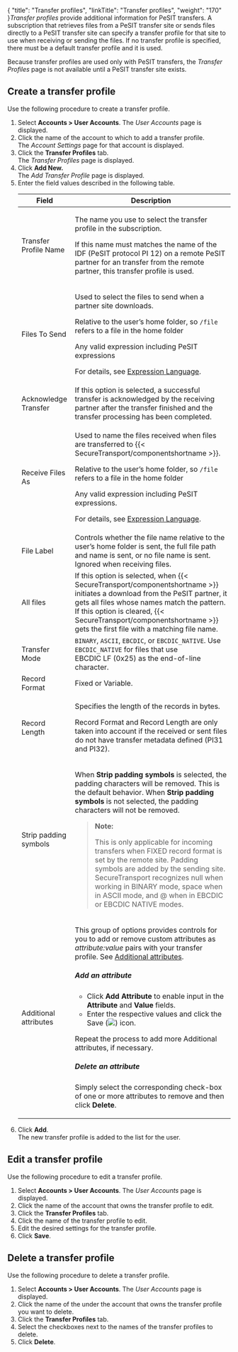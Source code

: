 {
    "title": "Transfer profiles",
    "linkTitle": "Transfer profiles",
    "weight": "170"
}*Transfer profiles* provide additional information for PeSIT transfers. A subscription that retrieves files from a PeSIT transfer site or sends files directly to a PeSIT transfer site can specify a transfer profile for that site to use when receiving or sending the files. If no transfer profile is specified, there must be a default transfer profile and it is used.

Because transfer profiles are used only with PeSIT transfers, the *Transfer Profiles* page is not available until a PeSIT
transfer site exists.

## Create a transfer profile

Use the following procedure to create a transfer profile.

1.  Select **Accounts > User Accounts**. The *User Accounts* page is displayed.
2.  Click the name of the account to which to add a transfer profile.  
    The *Account Settings* page for that account is displayed.
3.  Click the **Transfer Profiles** tab.  
    The *Transfer Profiles* page is displayed.
4.  Click **Add New.**  
    The *Add Transfer Profile* page is displayed.
5.  Enter the field values described in the following table.  
    <table>
       <thead>
          <tr>
    <th class="HeadE-Column1-Header1">Field         </th>
    <th class="HeadD-Column1-Header1">Description         </th>
          </tr>
       </thead>
       <tbody>
          <tr>
             <td>Transfer Profile Name         </td>
             <td><p>The name you use to select the transfer profile in the subscription.</p>
    <p>If this name must matches the name of the IDF (PeSIT protocol PI 12) on a remote PeSIT partner for an transfer from the remote partner, this transfer profile is used.</p>         </td>
          </tr>
          <tr>
             <td>Files To Send         </td>
             <td><p>Used to select the files to send when a partner site downloads.</p>
    <p>Relative to the user’s home folder, so <code>/file</code> refers to a file in the home folder</p>
    <p>Any valid expression including PeSIT expressions</p>
    <p>For details, see <a href="../../c_st_expressionlanguage#Appendix_Exp_Lang_Rules_3592148187_1031337">Expression Language</a>.</p>         </td>
          </tr>
          <tr>
             <td>Acknowledge Transfer         </td>
             <td>If this option is selected, a successful transfer is acknowledged by the receiving partner after the transfer finished and the transfer processing has been completed.         </td>
          </tr>
          <tr>
             <td>Receive Files As         </td>
             <td><p>Used to name the files received when files are transferred to {{< SecureTransport/componentshortname  >}}.</p>
    <p>Relative to the user’s home folder, so <code>/file</code> refers to a file in the home folder</p>
    <p>Any valid expression including PeSIT expressions.</p>
    <p>For details, see <a href="../../c_st_expressionlanguage#Appendix_Exp_Lang_Rules_3592148187_1031337">Expression Language</a>.</p>         </td>
          </tr>
          <tr>
             <td>File Label         </td>
             <td>Controls whether the file name relative to the user’s home folder is sent, the full file path and name is sent, or no file name is sent. Ignored when receiving files.         </td>
          </tr>
          <tr>
             <td>All files         </td>
             <td>If this option is selected, when {{< SecureTransport/componentshortname  >}} initiates a download from the PeSIT partner, it gets all files whose names match the pattern. If this option is cleared, {{< SecureTransport/componentshortname  >}} gets the first file with a matching file name.         </td>
          </tr>
          <tr>
             <td>Transfer Mode         </td>
             <td><code>BINARY</code>, <code>ASCII</code>, <code>EBCDIC</code>, or <code>EBCDIC_NATIVE</code>. Use <code>EBCDIC_NATIVE</code> for files that use EBCDIC LF (0x25) as the end-of-line character.         </td>
          </tr>
          <tr>
             <td>Record Format         </td>
             <td>Fixed or Variable.         </td>
          </tr>
          <tr>
             <td><p>Record Length</p>         </td>
             <td><p>Specifies the length of the records in bytes.</p>
    <p>Record Format and Record Length are only taken into account if the received or sent files do not have transfer metadata defined (PI31 and PI32).</p>         </td>
          </tr>
          <tr>
             <td>Strip padding symbols         </td>
             <td><p>When <strong>Strip padding symbols</strong> is selected, the padding characters will be removed. This is the default behavior. When <strong>Strip padding symbols</strong> is not selected, the padding characters will not be removed.</p>
    <blockquote>
    <p><strong>Note:</strong></p>
    <p>This is only applicable for incoming transfers when FIXED record format is set by the remote site. Padding symbols are added by the sending site. SecureTransport recognizes null when working in BINARY mode, space when in ASCII mode, and @ when in EBCDIC or EBCDIC NATIVE modes.</p>
    </blockquote>         </td>
          </tr>
          <tr>
             <td>Additional attributes         </td>
             <td><p>This group of options provides controls for you to add or remove custom attributes as <em>attribute:value</em> pairs with your transfer profile. See <a href="../../c_st_setup/t_st_mailtemplates/c_st_mail_template_commands_variables#Addition">Additional attributes</a>.</p>
    <h5 id="add-an-attribute">Add an attribute</h5>
    <ul>
    <li>Click <strong>Add Attribute</strong> to enable input in the <strong>Attribute</strong> and <strong>Value</strong> fields.</li>
    <li>Enter the respective values and click the Save (<img src="/Images/SecureTransport/SaveIcon.png" />) icon.</li>
    </ul>
    <p>Repeat the process to add more Additional attributes, if necessary.</p>
    <h5 id="delete-an-attribute">Delete an attribute</h5>
    <p>Simply select the corresponding check-box of one or more attributes to remove and then click <strong>Delete</strong>.</p>         </td>
          </tr>
       </tbody>
    </table>
6.  Click **Add**.  
    The new transfer profile is added to the list for the user.

## Edit a transfer profile

Use the following procedure to edit a transfer profile.

1.  Select **Accounts > User Accounts**. The *User Accounts* page is displayed.
2.  Click the name of the account that owns the transfer profile to edit.
3.  Click the **Transfer Profiles** tab.
4.  Click the name of the transfer profile to edit.
5.  Edit the desired settings for the transfer profile.
6.  Click **Save**.

## Delete a transfer profile

Use the following procedure to delete a transfer profile.

1.  Select **Accounts > User Accounts**. The *User Accounts* page is displayed.
2.  Click the name of the under the account that owns the transfer profile you want to delete.
3.  Click the **Transfer Profiles** tab.
4.  Select the checkboxes next to the names of the transfer profiles to delete.
5.  Click **Delete**.
